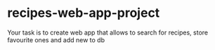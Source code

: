 # recipes-web-app-project
Your task is to create web app that allows to search for recipes, store favourite ones and add new to db
